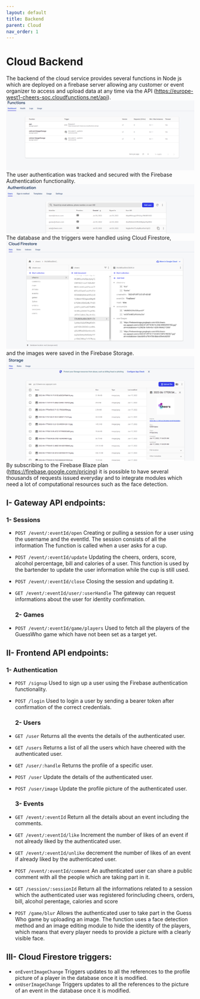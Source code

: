 ```yaml
---
layout: default
title: Backend
parent: Cloud
nav_order: 1
---
```


# Cloud Backend

The backend of the cloud service provides several functions in Node js which are deployed on a firebase server allowing any customer or event organizer to access and upload data at any time via the API (https://europe-west1-cheers-soc.cloudfunctions.net/api). 
![functions](../../../assets/images/functions.png)
The user authentication was tracked and secured with the Firebase Authentication functionality. 
![authentication](../../../assets/images/authentication.png)
The database and the triggers were handled using Cloud Firestore,
![firestore](../../../assets/images/firestore.png)
and the images were saved in the Firebase Storage.
![storage](../../../assets/images/storage.png)
By subscribing to the Firebase Blaze plan (https://firebase.google.com/pricing) it is possible to have several thousands of requests issued everyday and to integrate modules which need a lot of computational resources such as the face detection. 

## I- Gateway API endpoints: 
  ### 1- Sessions
- `POST /event/:eventId/open` 
      Creating or pulling a session for a user using the username and the eventId. The session consists of all the information The function is called when a user asks for a cup.
      
- `POST /event/:eventId/update` 
      Updating the cheers, orders, score, alcohol percentage, bill and calories of a user. This function is used by the bartender to update the user information while the cup is still used.
      
- `POST /event/:eventId/close` 
      Closing the session and updating it.
      
- `GET /event/:eventId/user/:userHandle` 
      The gateway can request informations about the user for identity confirmation.
      
  ### 2- Games
- `POST /event/:eventId/game/players` 
    Used to fetch all the players of the GuessWho game which have not been set as a target yet.


## II- Frontend API endpoints: 
  ### 1- Authentication
- `POST /signup` 
    Used to sign up a user using the Firebase authentication functionality.
- `POST /login` 
    Used to login a user by sending a bearer token after confirmation of the correct credentials.
    
  ### 2- Users
- `GET /user` 
      Returns all the events the details of the authenticated user.
- `GET /users` 
      Returns a list of all the users which have cheered with the authenticated user.
- `GET /user/:handle` 
      Returns the profile of a specific user.
- `POST /user` 
      Update the details of the authenticated user.
- `POST /user/image` 
      Update the profile picture of the authenticated user.

  ### 3- Events
- `GET /event/:eventId` 
  Return all the details about an event including the comments.
- `GET /event/:eventId/like` 
  Increment the number of likes of an event if not already liked by the authenticated user.
- `GET /event/:eventId/unlike` 
  decrement the number of likes of an event if already liked by the authenticated user.
- `POST /event/:eventId/comment` 
  An authenticated user can share a public comment with all the people which are taking part in it. 
- `GET /session/:sessionId` 
  Return all the informations related to a session which the authenticated user was registered forincluding cheers, orders, bill, alcohol perentage, calories and score
- `POST /game/blur` 
  Allows the authenticated user to take part in the Guess Who game by uploading an image. The function uses a face detection method and an image editing module to hide the identity of the players, which means that every player needs to provide a picture with a clearly visible face.
  
## III- Cloud Firestore triggers: 
- `onEventImageChange`
  Triggers updates to all the references to the profile picture of a player in the database once it is modified.
- `onUserImageChange`
  Triggers updates to all the references to the picture of an event in the database once it is modified.
